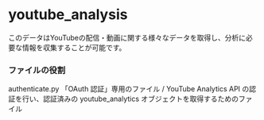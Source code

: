 # youtube_analysis
このデータはYouTubeの配信・動画に関する様々なデータを取得し、分析に必要な情報を収集することが可能です。

### ファイルの役割
authenticate.py 「OAuth 認証」専用のファイル  / YouTube Analytics API の認証を行い、認証済みの youtube_analytics オブジェクトを取得するためのファイル
